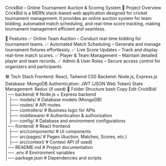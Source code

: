 CrickBid – Online Tournament Auction & Scoring System
📌 Project Overview
CrickBid is a MERN stack-based web application designed for cricket tournament management. It provides an online auction system for team bidding, automated match scheduling, and real-time score tracking, making tournament management efficient and seamless.

🚀 Features
✅ Online Team Auction – Conduct real-time bidding for tournament teams.
✅ Automated Match Scheduling – Generate and manage tournament fixtures effortlessly.
✅ Live Score Updates – Track and display real-time match scores.
✅ Player & Team Management – Maintain detailed player and team records.
✅ Admin & User Roles – Secure access control for organizers and participants.

🛠️ Tech Stack
Frontend: React, Tailwind CSS
Backend: Node.js, Express.js
Database: MongoDB
Authentication: JWT (JSON Web Token)
State Management: Redux (if used)
📂 Folder Structure
bash
Copy
Edit
CrickBid/
│── backend/                 # Node.js + Express backend  
│   ├── models/              # Database models (MongoDB)  
│   ├── routes/              # API routes  
│   ├── controllers/         # Business logic for APIs  
│   ├── middleware/          # Authentication & authorization  
│   ├── config/              # Database and environment configurations  
│── frontend/                # React frontend  
│   ├── src/components/      # UI components  
│   ├── src/pages/           # Pages (Auction, Matches, Scores, etc.)  
│   ├── src/context/         # Context API (if used)  
│── README.md                # Project documentation  
│── .env                     # Environment variables  
│── package.json             # Dependencies and scripts
